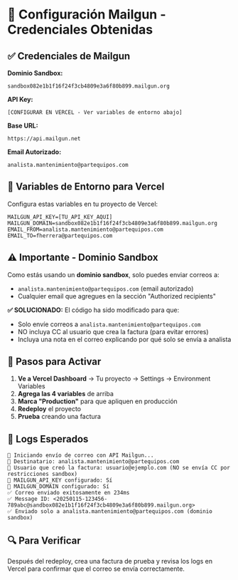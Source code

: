 # 📧 Configuración Mailgun - Credenciales Obtenidas

## ✅ Credenciales de Mailgun

**Dominio Sandbox:**
```
sandbox082e1b1f16f24f3cb4809e3a6f80b899.mailgun.org
```

**API Key:**
```
[CONFIGURAR EN VERCEL - Ver variables de entorno abajo]
```

**Base URL:**
```
https://api.mailgun.net
```

**Email Autorizado:**
```
analista.mantenimiento@partequipos.com
```

## 🔧 Variables de Entorno para Vercel

Configura estas variables en tu proyecto de Vercel:

```
MAILGUN_API_KEY=[TU_API_KEY_AQUI]
MAILGUN_DOMAIN=sandbox082e1b1f16f24f3cb4809e3a6f80b899.mailgun.org
EMAIL_FROM=analista.mantenimiento@partequipos.com
EMAIL_TO=fherrera@partequipos.com
```

## ⚠️ Importante - Dominio Sandbox

Como estás usando un **dominio sandbox**, solo puedes enviar correos a:
- `analista.mantenimiento@partequipos.com` (email autorizado)
- Cualquier email que agregues en la sección "Authorized recipients"

**✅ SOLUCIONADO:** El código ha sido modificado para que:
- Solo envíe correos a `analista.mantenimiento@partequipos.com`
- NO incluya CC al usuario que crea la factura (para evitar errores)
- Incluya una nota en el correo explicando por qué solo se envía a analista

## 🚀 Pasos para Activar

1. **Ve a Vercel Dashboard** → Tu proyecto → Settings → Environment Variables
2. **Agrega las 4 variables** de arriba
3. **Marca "Production"** para que apliquen en producción
4. **Redeploy** el proyecto
5. **Prueba** creando una factura

## 🎯 Logs Esperados

```
📧 Iniciando envío de correo con API Mailgun...
📧 Destinatario: analista.mantenimiento@partequipos.com
📧 Usuario que creó la factura: usuario@ejemplo.com (NO se envía CC por restricciones sandbox)
📧 MAILGUN_API_KEY configurado: Sí
📧 MAILGUN_DOMAIN configurado: Sí
✅ Correo enviado exitosamente en 234ms
✅ Message ID: <20250115-123456-789abc@sandbox082e1b1f16f24f3cb4809e3a6f80b899.mailgun.org>
✅ Enviado solo a analista.mantenimiento@partequipos.com (dominio sandbox)
```

## 🔍 Para Verificar

Después del redeploy, crea una factura de prueba y revisa los logs en Vercel para confirmar que el correo se envía correctamente.
